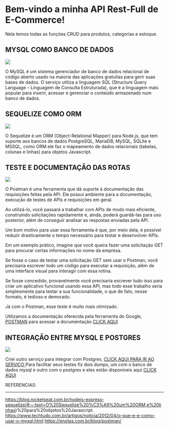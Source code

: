 # Bem-vindo a minha API Rest-Full de E-Commerce!

Nela temos todas as funções CRUD para produtos, categorias e estoque.

## MYSQL COMO BANCO DE DADOS

![](http://s.glbimg.com/po/tt/f/original/2012/04/17/mysql-logos.gif)

O MySQL é um sistema gerenciador de banco de dados relacional de código aberto usado na maioria das aplicações gratuitas para gerir suas bases de dados. O serviço utiliza a linguagem SQL (Structure Query Language – Linguagem de Consulta Estruturada), que é a linguagem mais popular para inserir, acessar e gerenciar o conteúdo armazenado num banco de dados.

## SEQUELIZE COMO ORM

![](https://miro.medium.com/max/661/1*XcE0wR1ZmWLFbdF2dE5WuA.png)

O Sequelize é um ORM (Object-Relational Mapper) para Node.js, que tem suporte aos bancos de dados PostgreSQL, MariaDB, MySQL, SQLite e MSSQL, como ORM ele faz o mapeamento de dados relacionais (tabelas, colunas e linhas) para objetos Javascript.

## TESTE E DOCUMENTAÇÃO DAS ROTAS

![](https://www.luisllamas.es/wp-content/uploads/2017/10/postman-logo.png)

O Postman é uma ferramenta que dá suporte à documentação das requisições feitas pela API. Ele possui ambiente para a documentação, execução de testes de APIs e requisições em geral.

Ao utilizá-lo, você passará a trabalhar com APIs de modo mais eficiente, construindo solicitações rapidamente e, ainda, poderá guardá-las para uso posterior, além de conseguir analisar as respostas enviadas pela API.

Um bom motivo para usar essa ferramenta é que, por meio dela, é possível reduzir drasticamente o tempo necessário para testar e desenvolver APIs.

Em um exemplo prático, imagine que você queira fazer uma solicitação GET para procurar certas informações no nome da empresa.

Se fosse o caso de testar uma solicitação GET sem usar o Postman, você precisaria escrever todo um código para executar a requisição, além de uma interface visual para interagir com essa rotina.

Se fosse concedido, provavelmente você precisaria escrever tudo isso para criar um aplicativo funcional usando essa API, mas todo esse trabalho seria simplesmente para testar a sua funcionalidade, o que de fato, nesse formato, é tedioso e demorado.

Já com o Postman, esse teste é muito mais otimizado.

Utilizamos a documentação oferecida pela ferramenta do Google, [POSTMAN](https://www.postman.com/) para acessar a documentação [CLICK AQUI](https://documenter.getpostman.com/view/11460204/TzXumeke)

## INTEGRAÇÃO ENTRE MYSQL E POSTGRES

![](https://www.techieapps.com/wp-content/uploads/2017/11/MYSQL-1.png)

Criei outro serviço para integrar com Postgres, [CLICK AQUI PARA IR AO SERVIÇO ](https://github.com/mauricom97/integracao_ecommerce)
Para facilitar seus testes fiz dois dumps, um com o banco de dados mysql e outro com o postgres e eles estão disponíveis aqui [CLICK AQUI](https://drive.google.com/file/d/1W2P3GDDa_o0GaJSjzQ_PLhNYRgI4AxY-/view?usp=sharing)

REFERENCIAS:

***

https://blog.rocketseat.com.br/nodejs-express-sequelize/#:~:text=O%20Sequelize%20%C3%A9%20um%20ORM,e%20linhas)%20para%20objetos%20Javascript.
https://www.techtudo.com.br/artigos/noticia/2012/04/o-que-e-e-como-usar-o-mysql.html
https://enotas.com.br/blog/postman/
